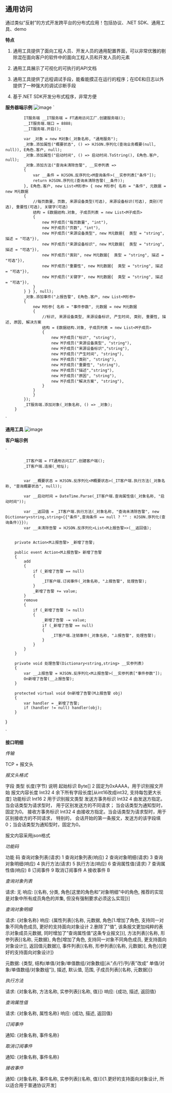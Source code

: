 ## 通用访问
通过类似“反射”的方式开发跨平台的分布式应用！包括协议、.NET SDK、通用工具、demo

**特点**

1. 通用工具提供了面向工程人员、开发人员的通用配置界面，可以非常优雅的剔除混在面向客户的软件中的面向工程人员和开发人员的元素

2. 通用工具展示了可视化的可执行的API文档

3. 通用工具提供了远程调试手段，能看能摸正在运行的程序；在IDE和日志以外提供了一种强大的调试诊断手段

4. 基于.NET SDK开发分布式程序，非常方便

**服务器端示例**
![image](https://github.com/xiaomiwk/K_tongyongfangwen/blob/master/1.png?raw=true)
`

            IT服务端 __IT服务端 = FT通用访问工厂.创建服务端();
            __IT服务端.端口 = 8888;
            __IT服务端.开启();
            
            var _对象 = new M对象(_对象名称, "通用服务");
            _对象.添加属性("概要状态", () => HJSON.序列化(查询业务概要(null, null)), E角色.客户, null);
            _对象.添加属性("启动时间", () => 启动时间.ToString(), E角色.客户, null);
            _对象.添加方法("查询未清除告警", __实参列表 =>
            {
                var __条件 = HJSON.反序列化<M查询条件>(__实参列表["条件"]);
                return HJSON.序列化(查询未清除告警(__条件));
            }, E角色.客户, new List<M形参> { new M形参{ 名称 = "条件", 元数据 = new M元数据
            { 
                //每页数量, 页数, 来源设备类型(可选), 来源设备标识(可选), 类别(可选), 重要性(可选), 关键字(可选)
                结构 = E数据结构.对象, 子成员列表 = new List<M子成员>
                {
                    new M子成员("每页数量", "int"),
                    new M子成员("页数", "int"),
                    new M子成员("来源设备类型", new M元数据{  类型 = "string", 描述 = "可选"}),
                    new M子成员("来源设备标识", new M元数据{  类型 = "string", 描述 = "可选"}),
                    new M子成员("类别", new M元数据{  类型 = "string", 描述 = "可选"}),
                    new M子成员("重要性", new M元数据{  类型 = "string", 描述 = "可选"}),
                    new M子成员("关键字", new M元数据{  类型 = "string", 描述 = "可选"}),
                }
            } } }, null);
            _对象.添加事件("上报告警", E角色.客户, new List<M形参>
            {
                new M形参{ 名称 = "事件参数", 元数据 = new M元数据
                { 
                    //标识, 来源设备类型, 来源设备标识, 产生时间, 类别, 重要性, 描述, 原因, 解决方案
                    结构 = E数据结构.对象, 子成员列表 = new List<M子成员>
                    {
                        new M子成员("标识", "string"),
                        new M子成员("来源设备类型", "string"),
                        new M子成员("来源设备标识","string"),
                        new M子成员("产生时间", "string"),
                        new M子成员("类别", "string"),
                        new M子成员("重要性", "string"),
                        new M子成员("描述","string"),
                        new M子成员("原因", "string"),
                        new M子成员("解决方案", "string"),
                    }
                }
                }
            });
            _IT服务端.添加对象(_对象名称, () => _对象);
        }

`

**通用工具**
![image](https://github.com/xiaomiwk/K_tongyongfangwen/blob/master/2.png?raw=true)


**客户端示例**

`

            _IT客户端 = FT通用访问工厂.创建客户端();
            _IT客户端.连接(_地址);
                
                
            var __概要状态 = HJSON.反序列化<M概要状态>(_IT客户端.执行方法(_对象名称, "查询概要状态", null));

            var __启动时间 = DateTime.Parse(_IT客户端.查询属性值(_对象名称, "启动时间"));

            var __返回值 = _IT客户端.执行方法(_对象名称, "查询未清除告警", new Dictionary<string,string>{{"条件",查询条件 == null ? "" : HJSON.序列化(查询条件)}});
            var __未清除告警 = HJSON.反序列化<List<M上报告警>>(__返回值);


        private Action<M上报告警> _新增了告警;

        public event Action<M上报告警> 新增了告警
        {
            add
            {
                if (_新增了告警 == null)
                {
                    _IT客户端.订阅事件(_对象名称, "上报告警", 处理告警);
                }
                _新增了告警 += value;
            }
            remove
            {
                if (_新增了告警 != null)
                {
                    _新增了告警 -= value;
                    if (_新增了告警 == null)
                    {
                        _IT客户端.注销事件(_对象名称, "上报告警", 处理告警);
                    }
                }
            }
        }

        private void 处理告警(Dictionary<string,string> __实参列表)
        {
            var __上报告警 = HJSON.反序列化<M上报告警>(__实参列表["事件参数"]);
            On新增了告警(__上报告警);
        }

        protected virtual void On新增了告警(M上报告警 obj)
        {
            var handler = _新增了告警;
            if (handler != null) handler(obj);
        }

  }

`

**接口明细**

*传输*

TCP + 报文头

*报文头格式*

字段	            类型	长度(字节)	说明
起始标识	            Byte[]	2	固定为0xAAAA，用于识别报文开始
报文内容长度	Int32	4	余下所有字段长度[从int16改成int32, 支持每包更大长度]
功能标识	            Int16	2	用于识别报文类型
发送方事务标识	Int32	4	由发送方指定。  当会话类型为请求型时， 用于区别发送方的不同请求；                                                             当会话类型为通知型时，固定为0。
接收方事务标识	Int32	4	由接收方指定。当会话类型为请求型时，用于区别接收方的不同请求， 特别的，                                                       会话开始的第一条报文，发送方的该字段填0；当会话类型为通知型时，固定为0。

报文内容采用json格式

*功能码*

功能	            码
查询对象列表(请求)	1
查询对象列表(响应)	2
查询对象明细(请求)	3
查询对象明细(响应)	4
执行方法(请求)	5
执行方法(响应)	6
查询属性值(请求)	7
查询属性值(响应)	8
订阅事件	            9
取消订阅事件	A
接收事件	            B

*查询对象列表*

请求: 无
响应: [{名称, 分类, 角色[这里的角色和”对象明细”中的角色, 推荐的实现是对象中所有成员角色的并集, 但没有强制要求必须这么实现]}]

*查询对象明细*

请求: {对象名称}
响应: {属性列表[{名称, 元数据, 角色[1.增加了角色, 支持同一对象不同角色成员, 更好的支持面向对象设计
2.删除了”值”, 该条报文更加纯粹的表示对象成员元数据, 同时增加了”查询属性值”这条专业报文]}], 方法列表[{名称, 形参列表[{名称, 元数据}, 角色[增加了角色, 支持同一对象不同角色成员, 更支持面向对象设计]], 返回值元数据}], 事件列表[{名称, 形参列表[{名称, 元数据}], 角色}][更好的支持面向对象设计]}

元数据: {类型, 结构(单值/对象/单值数组/对象数组[从”点/行/列/表”改成” 单值/对象/单值数组/对象数组”]), 描述, 默认值, 范围, 子成员列表[{名称, 元数据}]}

*执行方法*

请求: {对象名称, 方法名称, 实参列表[{名称, 值}]}
响应: {成功, 描述, 返回值}

*查询属性值*

请求: {对象名称, 属性名称}
响应: {成功, 描述, 返回值}

*订阅事件*

通知: {对象名称, 事件名称}

*取消订阅事件*

通知: {对象名称, 事件名称}

*接收事件*

通知: {对象名称, 事件名称, 实参列表[{名称, 值}]}[1.更好的支持面向对象设计, 所以适合用于普通协议开发]
